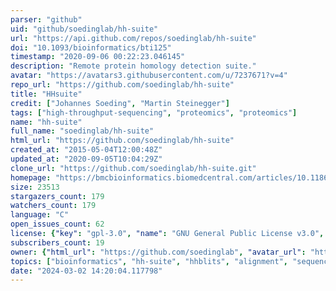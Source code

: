 ```yaml
---
parser: "github"
uid: "github/soedinglab/hh-suite"
url: "https://api.github.com/repos/soedinglab/hh-suite"
doi: "10.1093/bioinformatics/bti125"
timestamp: "2020-09-06 00:22:23.046145"
description: "Remote protein homology detection suite."
avatar: "https://avatars3.githubusercontent.com/u/7237671?v=4"
repo_url: "https://github.com/soedinglab/hh-suite"
title: "HHsuite"
credit: ["Johannes Soeding", "Martin Steinegger"]
tags: ["high-throughput-sequencing", "proteomics", "proteomics"]
name: "hh-suite"
full_name: "soedinglab/hh-suite"
html_url: "https://github.com/soedinglab/hh-suite"
created_at: "2015-05-04T12:00:48Z"
updated_at: "2020-09-05T10:04:29Z"
clone_url: "https://github.com/soedinglab/hh-suite.git"
homepage: "https://bmcbioinformatics.biomedcentral.com/articles/10.1186/s12859-019-3019-7"
size: 23513
stargazers_count: 179
watchers_count: 179
language: "C"
open_issues_count: 62
license: {"key": "gpl-3.0", "name": "GNU General Public License v3.0", "spdx_id": "GPL-3.0", "url": "https://api.github.com/licenses/gpl-3.0", "node_id": "MDc6TGljZW5zZTk="}
subscribers_count: 19
owner: {"html_url": "https://github.com/soedinglab", "avatar_url": "https://avatars3.githubusercontent.com/u/7237671?v=4", "login": "soedinglab", "type": "Organization"}
topics: ["bioinformatics", "hh-suite", "hhblits", "alignment", "sequence-search", "profile-search", "profile-profile-search", "opensource", "cpp", "hhsearch", "hhpred", "protein-structure", "simd", "viterbi"]
date: "2024-03-02 14:20:04.117798"
---
```

